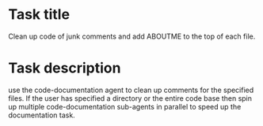 # Task title

Clean up code of junk comments and add ABOUTME to the top of each file. 

# Task description

use the code-documentation agent to clean up comments for the specified files. If the user has specified a directory or the entire code base then spin up multiple code-documentation sub-agents in parallel to speed up the documentation task.